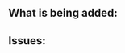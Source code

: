 <!-- Thanks for contributing to RUST BEST PRACTICES 😊 -->
## What is being added:
<!-- Describe shortly why it should be added to `Best Pratices` -->

## Issues:
<!-- Add related issues -->

<!-- Mention if you are the resource(s) author -->
